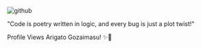 
![github](https://github.com/user-attachments/assets/266e850a-5afd-4b18-99fe-bc9f226e8068)


"Code is poetry written in logic, and every bug is just a plot twist!"

Profile Views
Arigato Gozaimasu! ✨🤍

<!--
**Adarshteq/Adarshteq** is a ✨ _special_ ✨ repository because its `README.md` (this file) appears on your GitHub profile.

Here are some ideas to get you started:

- 🔭 I’m currently working on ...
- 🌱 I’m currently learning ...
- 👯 I’m looking to collaborate on ...
- 🤔 I’m looking for help with ...
- 💬 Ask me about ...
- 📫 How to reach me: ...
- 😄 Pronouns: ...
- ⚡ Fun fact: ...
-->

